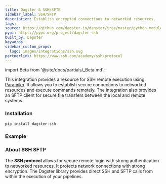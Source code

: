 ```yaml
---
title: Dagster & SSH/SFTP
sidebar_label: SSH/SFTP
description: Establish encrypted connections to networked resources.
tags:
source: https://github.com/dagster-io/dagster/tree/master/python_modules/libraries/dagster-ssh
pypi: https://pypi.org/project/dagster-ssh
built_by: Dagster
keywords:
sidebar_custom_props:
  logo: images/integrations/ssh.svg
partnerlink: https://www.ssh.com/academy/ssh/protocol
---
```


import Beta from '@site/docs/partials/\_Beta.md';

<Beta />

This integration provides a resource for SSH remote execution using [Paramiko](https://github.com/paramiko/paramiko). It allows you to establish secure connections to networked resources and execute commands remotely. The integration also provides an SFTP client for secure file transfers between the local and remote systems.

### Installation

```bash
pip install dagster-ssh
```

### Example

<CodeExample path="docs_snippets/docs_snippets/integrations/ssh-sftp.py" language="python" />

### About SSH SFTP

The **SSH protocol** allows for secure remote login with strong authentication to networked resources. It protects network connections with strong encryption. The Dagster library provides direct SSH and SFTP calls from within the execution of your pipelines.
